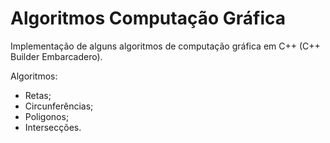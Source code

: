 Algoritmos Computação Gráfica
=============================


Implementação de alguns algoritmos de computação gráfica em C++ (C++ Builder Embarcadero).

Algoritmos:

* Retas;
* Circunferências;
* Poligonos;
* Intersecções.

